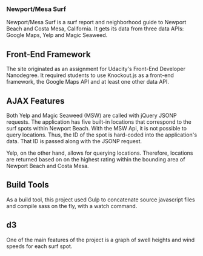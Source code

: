 ### Newport/Mesa Surf

Newport/Mesa Surf is a surf report and neighborhood guide to Newport Beach and
Costa Mesa, California. It gets its data from three data APIs: Google Maps,
Yelp and Magic Seaweed.

## Front-End Framework

The site originated as an assignment for Udacity's Front-End Developer
Nanodegree. It required students to use Knockout.js as a front-end framework,
the Google Maps API and at least one other data API.

## AJAX Features

Both Yelp and Magic Seaweed (MSW) are called with jQuery JSONP requests. The
application has five built-in locations that correspond to the surf spots within
Newport Beach. With the MSW Api, it is not possible to query locations. Thus,
the ID of the spot is hard-coded into the application's data. That ID is passed
along with the JSONP request.

Yelp, on the other hand, allows for querying locations. Therefore, locations are
returned based on on the highest rating within the bounding area of Newport
Beach and Costa Mesa. 

## Build Tools

As a build tool, this project used Gulp to concatenate source javascript files
and compile sass on the fly, with a watch command.

## d3

One of the main features of the project is a graph of swell heights and wind
speeds for each surf spot.
